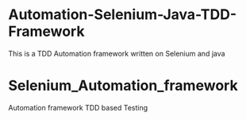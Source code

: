 # Automation-Selenium-Java-TDD-Framework
This is a TDD Automation framework written on Selenium and java

# Selenium_Automation_framework
 Automation framework TDD based 
Testing
